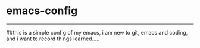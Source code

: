 # emacs-config
---
##this is a simple config of my emacs, i am new to git, emacs and coding, and i want to record things learned.....
